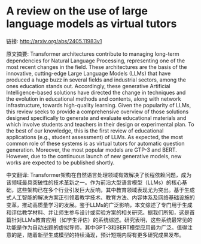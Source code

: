 # A review on the use of large language models as virtual tutors

链接: http://arxiv.org/abs/2405.11983v1

原文摘要:
Transformer architectures contribute to managing long-term dependencies for
Natural Language Processing, representing one of the most recent changes in the
field. These architectures are the basis of the innovative, cutting-edge Large
Language Models (LLMs) that have produced a huge buzz in several fields and
industrial sectors, among the ones education stands out. Accordingly, these
generative Artificial Intelligence-based solutions have directed the change in
techniques and the evolution in educational methods and contents, along with
network infrastructure, towards high-quality learning. Given the popularity of
LLMs, this review seeks to provide a comprehensive overview of those solutions
designed specifically to generate and evaluate educational materials and which
involve students and teachers in their design or experimental plan. To the best
of our knowledge, this is the first review of educational applications (e.g.,
student assessment) of LLMs. As expected, the most common role of these systems
is as virtual tutors for automatic question generation. Moreover, the most
popular models are GTP-3 and BERT. However, due to the continuous launch of new
generative models, new works are expected to be published shortly.

中文翻译:
Transformer架构在自然语言处理领域有效解决了长程依赖问题，成为该领域最具突破性的技术革新之一。作为前沿大型语言模型（LLMs）的核心基础，这些架构已在多个行业引发巨大反响，其中教育领域表现尤为突出。基于生成式人工智能的解决方案正引领着教学技术、教育方法、内容体系及网络基础设施的变革，推动高质量学习的发展。鉴于LLMs的广泛影响，本文综述了专门用于生成和评估教学材料、并让师生参与设计或实验方案的相关研究。据我们所知，这是首篇针对LLMs教育应用（如学生评估）的系统综述。研究表明，这些系统最常见的功能是作为自动出题的虚拟导师，其中GPT-3和BERT模型应用最为广泛。值得注意的是，随着新型生成模型的持续涌现，预计短期内将有更多研究成果发布。
